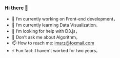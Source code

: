 ### Hi there 👋



- 🔭 I’m currently working on Front-end development，
- 🌱 I’m currently learning Data Visualization，
- 🤔 I’m looking for help with D3.js，
- 💬 Don't ask me about Algorithm，
- 📫 How to reach me: imarz@foxmail.com
- ⚡ Fun fact: I haven't worked for two years，
